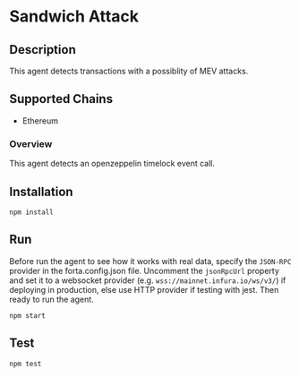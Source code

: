 # Sandwich Attack

## Description

This agent detects transactions with a possiblity of MEV attacks.

## Supported Chains

- Ethereum

### Overview

This agent detects an openzeppelin timelock event call.

## Installation

```
npm install
```

## Run

Before run the agent to see how it works with real data, specify the `JSON-RPC` provider in the forta.config.json file. Uncomment the `jsonRpcUrl` property and set it to a websocket provider (e.g. `wss://mainnet.infura.io/ws/v3/`) if deploying in production, else use HTTP provider if testing with jest. Then ready to run the agent.

```
npm start
```

## Test

```
npm test
```
